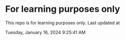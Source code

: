 # For learning purposes only
This repo is for learning purposes only.
Last updated at

Tuesday, January 16, 2024 9:25:41 AM

